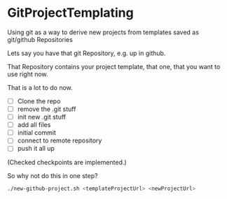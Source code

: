 # GitProjectTemplating
Using git as a way to derive new projects from templates saved as git/github Repositories

Lets say you have that git Repository, e.g. up in github. 

That Repository contains your project template, that one, that you want to use right now. 

That is a lot to do now.

- [ ] Clone the repo
- [ ] remove the .git stuff
- [ ] init new .git stuff
- [ ] add all files
- [ ] initial commit
- [ ] connect to remote repository
- [ ] push it all up

(Checked checkpoints are implemented.)

So why not do this in one step?

```bash
./new-github-project.sh <templateProjectUrl> <newProjectUrl>
```
